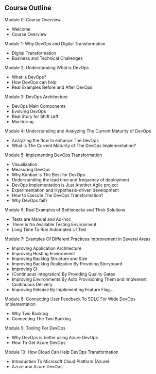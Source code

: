 ## Course Outline

Module 0: Course Overview
 - Welcome 
 - Course Overview

Module 1: Why DevOps and Digital Transformation

 - Digital Transformation 
 - Business and Technical Challenges

Module 2: Understanding What is DevOps

 - What is DevOps? 
 - How DevOps can help 
 - Real Examples Before and After DevOps

Module 3: DevOps Architecture

 - DevOps Main Components  
 - Evolving DevOps 
 - Real Story for Shift Left
 - Monitoring

Module 4: Understanding and Analyzing The Current Maturity of DevOps

 - Analyzing the flow to enhance The DevOps
 - What is The Current Maturity of The DevOps Implementation?

Module 5: Implementing DevOps Transformation

 - Visualization
 -  Measuring DevOps
 - Why Kanban is The Best for DevOps
 - Understanding the lead time and frequency of deployment
 - DevOps Implementation is Just Another Agile project
 - Experimentation and Hypothesis-driven development
 - How to Execute The DevOps Transformation?
 - Why DevOps fail?

Module 6: Real Examples of Bottlenecks and Their Solutions

 - Tests are Manual and Ad-hoc
 - There is No Available Testing Environment
 - Long Time To Run Automated UI Test

Module 7: Examples Of Different Practices Improvement in Several Areas

 - Improving Application Architecture
 - Improving Hosting Environment
 - Improving Backlog Structure and Size 
 - Improving Backlog Realization By Providing Storyboard
 - Improving CI
 - (Continuous Integration) By Providing Quality Gates
 - Improving Environments By Auto Provisioning Them and Implement Continuous Delivery 
 - Improving Release By Implementing Feature Flag....

Module 8: Connecting User Feedback To SDLC For Wide DevOps Implementation

 - Why Two Backlog
 - Connecting The Two Backlog

Module 9: Tooling For DevOps

 - Why DevOps is better using Azure DevOps
 - How To Get Azure DevOps

Module 10: How Cloud Can Help DevOps Transformation

 - Introduction To Microsoft Cloud Platform (Azure)
 - Azure and Azure DevOps
